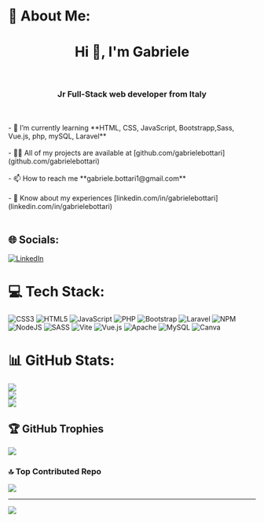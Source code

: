 # 💫 About Me:
<h1 align="center">Hi 👋, I'm Gabriele</h1><br><h3 align="center">Jr Full-Stack web developer from Italy</h3><br><br>- 🌱 I’m currently learning **HTML, CSS, JavaScript, Bootstrapp,Sass, Vue.js, php, mySQL, Laravel**<br><br>- 👨‍💻 All of my projects are available at [github.com/gabrielebottari](github.com/gabrielebottari)<br><br>- 📫 How to reach me **gabriele.bottari1@gmail.com**<br><br>- 📄 Know about my experiences [linkedin.com/in/gabrielebottari](linkedin.com/in/gabrielebottari)<br><br>


## 🌐 Socials:
[![LinkedIn](https://img.shields.io/badge/LinkedIn-%230077B5.svg?logo=linkedin&logoColor=white)](https://linkedin.com/in/gabrielebottari) 

# 💻 Tech Stack:
![CSS3](https://img.shields.io/badge/css3-%231572B6.svg?style=for-the-badge&logo=css3&logoColor=white) ![HTML5](https://img.shields.io/badge/html5-%23E34F26.svg?style=for-the-badge&logo=html5&logoColor=white) ![JavaScript](https://img.shields.io/badge/javascript-%23323330.svg?style=for-the-badge&logo=javascript&logoColor=%23F7DF1E) ![PHP](https://img.shields.io/badge/php-%23777BB4.svg?style=for-the-badge&logo=php&logoColor=white) ![Bootstrap](https://img.shields.io/badge/bootstrap-%238511FA.svg?style=for-the-badge&logo=bootstrap&logoColor=white) ![Laravel](https://img.shields.io/badge/laravel-%23FF2D20.svg?style=for-the-badge&logo=laravel&logoColor=white) ![NPM](https://img.shields.io/badge/NPM-%23CB3837.svg?style=for-the-badge&logo=npm&logoColor=white) ![NodeJS](https://img.shields.io/badge/node.js-6DA55F?style=for-the-badge&logo=node.js&logoColor=white) ![SASS](https://img.shields.io/badge/SASS-hotpink.svg?style=for-the-badge&logo=SASS&logoColor=white) ![Vite](https://img.shields.io/badge/vite-%23646CFF.svg?style=for-the-badge&logo=vite&logoColor=white) ![Vue.js](https://img.shields.io/badge/vue.js-%2335495e.svg?style=for-the-badge&logo=vuedotjs&logoColor=%234FC08D) ![Apache](https://img.shields.io/badge/apache-%23D42029.svg?style=for-the-badge&logo=apache&logoColor=white) ![MySQL](https://img.shields.io/badge/mysql-%2300000f.svg?style=for-the-badge&logo=mysql&logoColor=white) ![Canva](https://img.shields.io/badge/Canva-%2300C4CC.svg?style=for-the-badge&logo=Canva&logoColor=white)
# 📊 GitHub Stats:
![](https://github-readme-stats.vercel.app/api?username=gabrielebottari&theme=tokyonight&hide_border=false&include_all_commits=true&count_private=true)<br/>
![](https://github-readme-streak-stats.herokuapp.com/?user=gabrielebottari&theme=tokyonight&hide_border=false)<br/>
![](https://github-readme-stats.vercel.app/api/top-langs/?username=gabrielebottari&theme=tokyonight&hide_border=false&include_all_commits=true&count_private=true&layout=compact)

## 🏆 GitHub Trophies
![](https://github-profile-trophy.vercel.app/?username=gabrielebottari&theme=tokyonight&no-frame=false&no-bg=false&margin-w=4)

### 🔝 Top Contributed Repo
![](https://github-contributor-stats.vercel.app/api?username=gabrielebottari&limit=5&theme=tokyonight&combine_all_yearly_contributions=true)

---
[![](https://visitcount.itsvg.in/api?id=gabrielebottari&icon=5&color=3)](https://visitcount.itsvg.in)

<!-- Proudly created with GPRM ( https://gprm.itsvg.in ) -->

